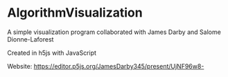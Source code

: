# AlgorithmVisualization
A simple visualization program collaborated with James Darby and Salome Dionne-Laforest

Created in h5js with JavaScript

Website: https://editor.p5js.org/JamesDarby345/present/UjNF96w8-
